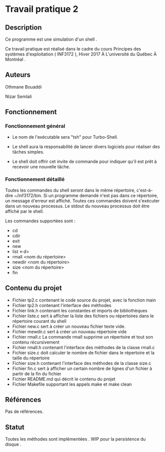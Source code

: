 # Travail pratique 2

## Description

Ce programme est une simulation d'un shell .
  
Ce travail pratique est réalisé dans le cadre du cours Principes des systèmes d'exploitation ( INF3172 ), Hiver 2017 À L'université du Québec À Montréal .  

## Auteurs

Othmane Bouaddi

Nizar Semlali 
  

## Fonctionnement

### Fonctionnement général 

* Le nom de l'exécutable sera "tsh" pour Turbo-Shell.
  
* Le shell aura la responsabilité de lancer divers logiciels pour réaliser des tâches simples.
  
* Le shell doit offrir cet invite de commande pour indiquer qu'il est prêt à recevoir une nouvelle tâche.

  
  

### Fonctionnement détaillé 
  
Toutes les commandes du shell seront dans le même répertoire, c'est-à-dire ~/inf3172/bin.
Si un programme demandé n'est pas dans ce répertoire, un message d'erreur est affiché.
Toutes ces commandes doivent s'exécuter dans un nouveau processus.
Le stdout du nouveau processus doit être affiché par le shell.
  

Les commandes supportées sont :  
  
  * cd <repertoire destination>
  * cdir
  * exit
  * new <nom de fichier>
  * list <-d>
  * rmall <nom du répertoire>
  * newdir <nom du répertoire>
  * size <nom du répertoire>
  * fin <nbLignes> <fichier>
  

  
## Contenu du projet

* Fichier tp2.c contenant le code source du projet, avec la fonction main
* Fichier tp2.h contenant l'interface des méthodes
* Fichier link.h contenant les constantes et imports de bibliothèques
* Fichier liste.c sert à afficher la liste des fichiers ou répertoires dans le répertoire courant du shell
* Fichier new.c sert à créer un nouveau fichier texte vide.
* Fichier mewdir.c sert à créer un nouveau répertoire vide
* Fichier rmall.c La commande rmall supprime un répertoire et tout son contenu récursivement
* Fichier rmall.h contenant l'interface des méthodes de la classe rmall.c
* Fichier size.c doit calculer le nombre de fichier dans le répertoire et la taille du répertoire
* Fichier size.h contenant l'interface des méthodes de la classe size.c
* Fichier fin.c sert à afficher un certain nombre de lignes d'un fichier à partir de la fin du fichier
* Fichier README.md qui décrit le contenu du projet
* Fichier Makefile supportant les appels make et make clean 


## Références

Pas de références.

## Statut

Toutes les méthodes sont implémentées . 
  WIP pour la persistence du disque . 